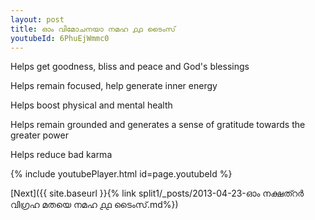 ```yaml
---
layout: post
title: ഓം വിമോചനയാ നമഹ ൧൧ ടൈംസ്
youtubeId: 6PhuEjWmmc0
---
```

 
 
Helps get goodness, bliss and peace and God's blessings
 
Helps remain focused, help generate inner energy 
 
Helps boost physical and mental health 
 
Helps remain grounded and generates a sense of gratitude towards the greater power 
 
Helps reduce bad karma
 
 
 
 


{% include youtubePlayer.html id=page.youtubeId %}
 
[Next]({{ site.baseurl }}{% link  split1/_posts/2013-04-23-ഓം നക്ഷത്റർ വിഗ്രഹ മതയെ നമഹ ൧൧ ടൈംസ്.md%})
 
